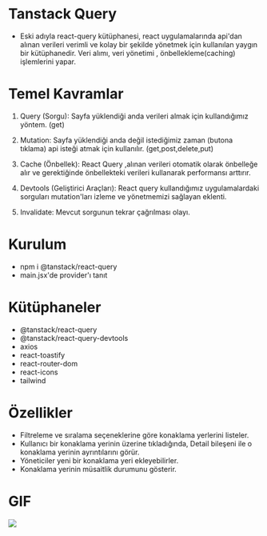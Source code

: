 # Tanstack Query

- Eski adıyla react-query kütüphanesi, react uygulamalarında api'dan alınan verileri verimli ve kolay bir şekilde yönetmek için kullanılan yaygın bir kütüphanedir. Veri alımı, veri yönetimi , önbellekleme(caching) işlemlerini yapar.

# Temel Kavramlar

1. Query (Sorgu): Sayfa yüklendiği anda verileri almak için kullandığımız yöntem. (get)

2. Mutation: Sayfa yüklendiği anda değil istediğimiz zaman (butona tıklama) api isteği atmak için kullanılır. (get,post,delete,put)

3. Cache (Önbellek): React Query ,alınan verileri otomatik olarak önbelleğe alır ve gerektiğinde önbellekteki verileri kullanarak performansı arttırır.

4. Devtools (Geliştirici Araçları): React query kullandığımız uygulamalardaki sorguları mutation'ları izleme ve yönetmemizi sağlayan eklenti.

5. Invalidate: Mevcut sorgunun tekrar çağrılması olayı.

# Kurulum

- npm i @tanstack/react-query
- main.jsx'de provider'ı tanıt

# Kütüphaneler

- @tanstack/react-query
- @tanstack/react-query-devtools
- axios
- react-toastify
- react-router-dom
- react-icons
- tailwind

# Özellikler

- Filtreleme ve sıralama seçeneklerine göre konaklama yerlerini listeler.
- Kullanıcı bir konaklama yerinin üzerine tıkladığında, Detail bileşeni ile o konaklama yerinin ayrıntılarını görür.
- Yöneticiler  yeni bir konaklama yeri ekleyebilirler.
- Konaklama yerinin müsaitlik durumunu gösterir.

# GIF

![](/download.gif)
